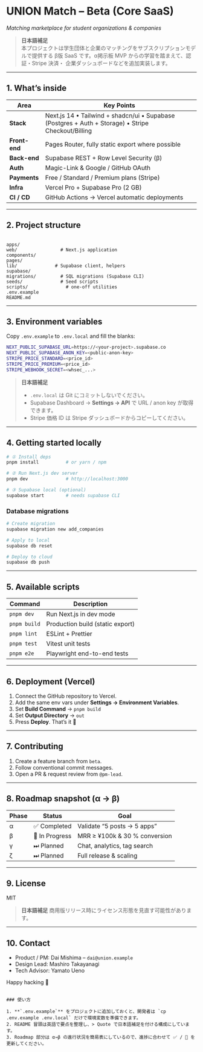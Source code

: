 # UNION Match – Beta (Core SaaS)  
_Matching marketplace for student organizations & companies_

> **日本語補足**  
> 本プロジェクトは学生団体と企業のマッチングをサブスクリプションモデルで提供する
> β版 SaaS です。α掲示板 MVP からの学習を踏まえて、認証・Stripe 決済・
> 企業ダッシュボードなどを追加実装します。

---

## 1. What’s inside

| Area            | Key Points                                           |
| --------------- | ---------------------------------------------------- |
| **Stack**       | Next.js 14 • Tailwind + shadcn/ui • Supabase (Postgres + Auth + Storage) • Stripe Checkout/Billing |
| **Front-end**   | Pages Router, fully static export where possible     |
| **Back-end**    | Supabase REST + Row Level Security (β)               |
| **Auth**        | Magic-Link & Google / GitHub OAuth                   |
| **Payments**    | Free / Standard / Premium plans (Stripe)             |
| **Infra**       | Vercel Pro + Supabase Pro (2 GB)                      |
| **CI / CD**     | GitHub Actions → Vercel automatic deployments        |

---

## 2. Project structure

```

apps/
web/                # Next.js application
components/
pages/
lib/              # Supabase client, helpers
supabase/
migrations/         # SQL migrations (Supabase CLI)
seeds/              # Seed scripts
scripts/              # one-off utilities
.env.example
README.md

````

---

## 3. Environment variables

Copy `.env.example` to `.env.local` and fill the blanks:

```bash
NEXT_PUBLIC_SUPABASE_URL=https://<your-project>.supabase.co
NEXT_PUBLIC_SUPABASE_ANON_KEY=<public-anon-key>
STRIPE_PRICE_STANDARD=<price_id>
STRIPE_PRICE_PREMIUM=<price_id>
STRIPE_WEBHOOK_SECRET=<whsec_...>
````

> **日本語補足**
>
> * `.env.local` は Git にコミットしないでください。
> * Supabase Dashboard → **Settings → API** で URL / anon key が取得できます。
> * Stripe 価格 ID は Stripe ダッシュボードからコピーしてください。

---

## 4. Getting started locally

```bash
# ① Install deps
pnpm install          # or yarn / npm

# ② Run Next.js dev server
pnpm dev              # http://localhost:3000

# ③ Supabase local (optional)
supabase start        # needs supabase CLI
```

### Database migrations

```bash
# Create migration
supabase migration new add_companies

# Apply to local
supabase db reset

# Deploy to cloud
supabase db push
```

---

## 5. Available scripts

| Command      | Description                      |
| ------------ | -------------------------------- |
| `pnpm dev`   | Run Next.js in dev mode          |
| `pnpm build` | Production build (static export) |
| `pnpm lint`  | ESLint + Prettier                |
| `pnpm test`  | Vitest unit tests                |
| `pnpm e2e`   | Playwright end-to-end tests      |

---

## 6. Deployment (Vercel)

1. Connect the GitHub repository to Vercel.
2. Add the same env vars under **Settings → Environment Variables**.
3. Set **Build Command** → `pnpm build`
4. Set **Output Directory** → `out`
5. Press **Deploy**. That’s it 🚀

---

## 7. Contributing

1. Create a feature branch from `beta`.
2. Follow conventional commit messages.
3. Open a PR & request review from `@pm-lead`.

---

## 8. Roadmap snapshot (α → β)

| Phase | Status         | Goal                          |
| ----- | -------------- | ----------------------------- |
| α     | ✅ Completed    | Validate “5 posts → 5 apps”   |
| β     | 🚧 In Progress | MRR ≥ ¥100k & 30 % conversion |
| γ     | ⏭ Planned      | Chat, analytics, tag search   |
| ζ     | ⏭ Planned      | Full release & scaling        |

---

## 9. License

MIT

> **日本語補足**
> 商用版リリース時にライセンス形態を見直す可能性があります。

---

## 10. Contact

* Product / PM: Dai Mishima – `dai@union.example`
* Design Lead: Mashiro Takayanagi
* Tech Advisor: Yamato Ueno

Happy hacking 👋

```

### 使い方

1. **`.env.example`** をプロジェクトに追加しておくと、開発者は `cp .env.example .env.local` だけで環境変数を準備できます。  
2. README 冒頭は英語で要点を整理し、> Quote で日本語補足を付ける構成にしています。  
3. Roadmap 部分は α→β の進行状況を簡易表にしているので、進捗に合わせて ✅ / 🚧 を更新してください。
```
